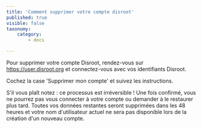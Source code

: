 ```yaml
---
title: 'Comment supprimer votre compte disroot'
published: true
visible: false
taxonomy:
    category:
        - docs

---
```


Pour supprimer votre compte Disroot, rendez-vous sur https://user.disroot.org et connectez-vous avec vos identifiants Disroot.

Cochez la case 'Supprimer mon compte' et suivez les instructions.

S'il vous plaît notez : ce processus est irréversible ! Une fois confirmé, vous ne pourrez pas vous connecter à votre compte ou demander à le restaurer plus tard. Toutes vos données restantes seront supprimées dans les 48 heures et votre nom d'utilisateur actuel ne sera pas disponible lors de la création d'un nouveau compte.

